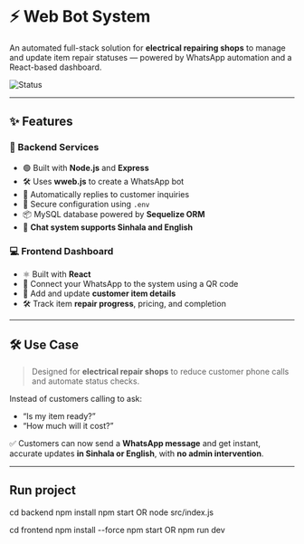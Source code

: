 # ⚡ Web Bot System

An automated full-stack solution for **electrical repairing shops** to manage and update item repair statuses — powered by WhatsApp automation and a React-based dashboard.

![Status](https://img.shields.io/badge/Status-In%20Development-blue?style=flat-square)

---

## ✨ Features

### 🔧 Backend Services
- 🟢 Built with **Node.js** and **Express**
- 🛠️ Uses **wweb.js** to create a WhatsApp bot
- 🤖 Automatically replies to customer inquiries
- 🔐 Secure configuration using `.env`
- 📦 MySQL database powered by **Sequelize ORM**
- 📲 **Chat system supports Sinhala and English**

### 💻 Frontend Dashboard
- ⚛️ Built with **React**
- 📱 Connect your WhatsApp to the system using a QR code
- 🧾 Add and update **customer item details**
- 🛠 Track item **repair progress**, pricing, and completion

---

## 🛠 Use Case

> Designed for **electrical repair shops** to reduce customer phone calls and automate status checks.

Instead of customers calling to ask:
- “Is my item ready?”
- “How much will it cost?”

✅ Customers can now send a **WhatsApp message** and get instant, accurate updates **in Sinhala or English**, with **no admin intervention**.

---

## Run project

cd backend
npm install
npm start OR node src/index.js

cd frontend
npm install --force
npm start OR npm run dev
